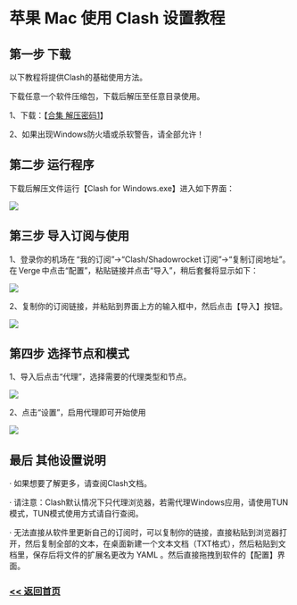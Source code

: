 # 苹果 Mac 使用 Clash 设置教程

## 第一步 下载

以下教程将提供Clash的基础使用方法。

下载任意一个软件压缩包，下载后解压至任意目录使用。

1、下载：【[合集 解压密码1](https://pan.quark.cn/s/efb2c8b64b63)】

2、如果出现Windows防火墙或杀软警告，请全部允许！

## 第二步 运行程序

下载后解压文件运行【Clash for Windows.exe】进入如下界面：

![](https://i.imgs.ovh/2025/10/29/7K3M0U.webp)

## 第三步 导入订阅与使用

1、登录你的机场在 “我的订阅”→“Clash/Shadowrocket 订阅”→“复制订阅地址”。在 Verge 中点击“配置”，粘贴链接并点击“导入”，稍后套餐将显示如下：

![](https://i.imgs.ovh/2025/10/29/7K3PbX.webp)

2、复制你的订阅链接，并粘贴到界面上方的输入框中，然后点击【导入】按钮。

![](https://i.imgs.ovh/2025/10/29/7K3Q2Q.webp)

## 第四步 选择节点和模式

1、导入后点击“代理”，选择需要的代理类型和节点。

![](https://i.imgs.ovh/2025/10/29/7K3WXF.webp)

2、点击“设置”，启用代理即可开始使用

![](https://i.imgs.ovh/2025/10/29/7K32Fm.webp)


## 最后 其他设置说明

· 如果想要了解更多，请查阅Clash文档。

· 请注意：Clash默认情况下只代理浏览器，若需代理Windows应用，请使用TUN模式，TUN模式使用方式请自行查阅。

· 无法直接从软件里更新自己的订阅时，可以复制你的链接，直接粘贴到浏览器打开，然后复制全部的文本，在桌面新建一个文本文档（TXT格式），然后粘贴到文档里，保存后将文件的扩展名更改为 YAML 。然后直接拖拽到软件的【配置】界面。

### [<< 返回首页](https://github.com/iosrjk/xhj/)
